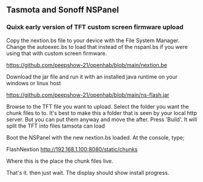 ## Tasmota and Sonoff NSPanel

### Quixk early version of TFT custom screen firmware upload

Copy the nextion.bs file to your device with the File System Manager. Change the autoexec.bs to load that instead of the nspanl.bs if you were using that with custom screen firmware.

https://github.com/peepshow-21/openhab/blob/main/nextion.be

Download the jar file and run it with an installed java runtime on your windows or linux host

https://github.com/peepshow-21/openhab/blob/main/ns-flash.jar

Browse to the TFT file you want to upload.
Select the folder you want the chunk files to to. It's best to make this a folder that is seen by your local http server. But you can put them anyway and move the after.
Press 'Build'. It will split the TFT into files tamsota can load

Boot the NSPanel with the new nextion.bs loaded.
At the console, type;

FlashNextion http://192.168.1.100:8080/static/chunks

Where this is the place the chunk files live.

That's it. then just wait. The display should show install progress.



